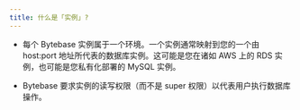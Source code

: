 ```yaml
---
title: 什么是「实例」?
---
```


- 每个 Bytebase 实例属于一个环境。一个实例通常映射到您的一个由 host:port 地址所代表的数据库实例。这可能是您在诸如 AWS 上的
RDS 实例，也可能是您私有化部署的 MySQL 实例。

- Bytebase 要求实例的读写权限（而不是 super 权限）以代表用户执行数据库操作。
